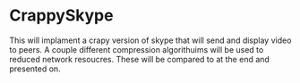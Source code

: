 # CrappySkype

This will implament a crapy version of skype that will send and display video to peers.
A couple different compression algorithuims will be used to reduced network resoucres.
These will be compared to at the end and presented on.


